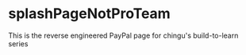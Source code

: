 # splashPageNotProTeam
This is the reverse engineered PayPal page for chingu's build-to-learn series


